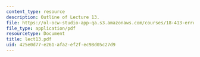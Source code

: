 ```yaml
---
content_type: resource
description: Outline of Lecture 13.
file: https://ol-ocw-studio-app-qa.s3.amazonaws.com/courses/18-413-error-correcting-codes-laboratory-spring-2004/425e0d77e261afa2ef2fec98d05c27d9_lect13.pdf
file_type: application/pdf
resourcetype: Document
title: lect13.pdf
uid: 425e0d77-e261-afa2-ef2f-ec98d05c27d9
---
```

